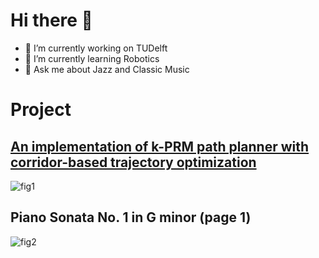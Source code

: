 # Hi there 👋


<!-- **smoggy-P/smoggy-P** is a ✨ _special_ ✨ repository because its `README.md` (this file) appears on your GitHub profile.

Here are some ideas to get you started:
 -->
- 🔭 I’m currently working on TUDelft
- 🌱 I’m currently learning Robotics
- 💬 Ask me about Jazz and Classic Music

 <!-- steam-box start -->
 <!-- steam-box end -->

# Project
## [An implementation of k-PRM path planner with corridor-based trajectory optimization](https://github.com/edmundwsy/RO47005-PDM-Final)
![fig1](https://github.com/edmundwsy/RO47005-PDM-Final/blob/master/figs/03.gif)
## Piano Sonata No. 1 in G minor (page 1)
![fig2](https://user-images.githubusercontent.com/29809038/155034256-cc78ede1-d72b-4444-935b-bdaabe386782.png)
